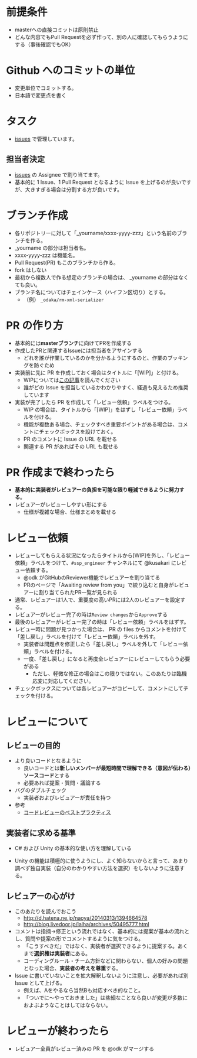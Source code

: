 # 前提条件

- masterへの直接コミットは原則禁止
- どんな内容でもPull Requestを必ず作って、別の人に確認してもらうようにする（事後確認でもOK）

# Github へのコミットの単位

- 変更単位でコミットする。
- 日本語で変更点を書く

# タスク

- [issues](https://git.denx.jp/SSP/SSP/issues) で管理しています。

## 担当者決定

- [issues](https://git.denx.jp/SSP/SSP/issues) の Assignee で割り当てます。
- 基本的に 1 Issue、1 Pull Request となるように Issue を上げるのが良いですが、大きすぎる場合は分割する方が良いです。

# ブランチ作成

- 各リポジトリーに対して「_yourname/xxxx-yyyy-zzz」という名前のブランチを作る。
 - _yourname の部分は担当者名。
 - xxxx-yyyy-zzz は機能名。
 - Pull Request(PR) もこのブランチから作る。
 - fork はしない
 - 最初から複数人で作る想定のブランチの場合は、 _yourname の部分はなくても良い。
- ブランチ名についてはチェインケース（ハイフン区切り）とする。
  - （例） `_odaka/rm-xml-serializer`

# PR の作り方
- 基本的には**masterブランチ**に向けてPRを作成する
- 作成したPRと関連するIssueには担当者をアサインする
  - どれを誰が作業しているのかを分かるようにするのと、作業のブッキングを防ぐため
- 実装前に先に PR を作成しておく場合はタイトルに「[WIP]」と付ける。
  - WIPについては[この記事](http://qiita.com/numa08/items/b676e38e3dbabfd39d18)を読んでください
  - 誰がどの Issue を担当しているかわかりやすく、経過も見えるため推奨しています
- 実装が完了したら PR を作成して「レビュー依頼」ラベルをつける。
  - WIP の場合は、タイトルから「[WIP]」をはずし「レビュー依頼」ラベルを付ける。
  - 機能が複数ある場合、チェックすべき重要ポイントがある場合は、コメントにチェックボックスを設けておく。
  - PR のコメントに Issue の URL を載せる
  - 関連する PR があればその URL も載せる

# PR 作成まで終わったら

- **基本的に実装者がレビュアーの負担を可能な限り軽減できるように努力する**。
- レビュアーがレビューしやすい形にする
  - 仕様が複雑な場合、仕様まとめを載せる

# レビュー依頼
- レビューしてもらえる状況になったらタイトルから[WIP]を外し、「レビュー依頼」ラベルをつけて、`#ssp_engineer` チャンネルにて @kusakari にレビュー依頼する。
  - @odk がGitHubのReviewer機能でレビュアーを割り当てる
  - PRのページで「Awaiting review from you」で絞り込むと自身がレビュアーに割り当てられたPR一覧が見られる
- 通常、レビュアーは1人で、重要度の高いPRには2人のレビュアーを設定する。
- レビュアーがレビュー完了の時は`Review changes`から`Approve`する
- 最後のレビュアーがレビュー完了の時は「レビュー依頼」ラベルをはずす。
- レビュー時に問題が見つかった場合は、 PR の files からコメントを付けて「差し戻し」ラベルを付けて「レビュー依頼」ラベルを外す。
  - 実装者は問題点を修正したら「差し戻し」ラベルを外して「レビュー依頼」ラベルを付ける。
  - 一度、「差し戻し」になると再度全レビュアーにレビューしてもらう必要がある
    - ただし、軽微な修正の場合はこの限りではない。このあたりは臨機応変に対応してください。
- チェックボックスについては各レビュアーがコピーして、コメントにしてチェックを付ける。

# レビューについて

## レビューの目的

- より良いコードとなるように
  - 良いコードとは**新しいメンバーが最短時間で理解できる（意図が伝わる）ソースコード**とする
  - 必要あれば提案・質問・議論する
- バグのダブルチェック
  - 実装者およびレビュアーが責任を持つ
- 参考
  - [コードレビューのベストプラクティス](http://postd.cc/code-review-best-practices/)

## 実装者に求める基準
- C# および Unity の基本的な使い方を理解している

- Unity の機能は積極的に使うようにし、よく知らないからと言って、あまり調べず独自実装（自分のわかりやすい方法を選択）をしないように注意する。

## レビュアーの心がけ
- このあたりを読んでおこう
  - http://d.hatena.ne.jp/naoya/20140313/1394664578
  - http://blog.livedoor.jp/lalha/archives/50495777.html
- コメントは指摘→修正という流れではなく、基本的には提案が基本の流れとし、質問や提案の形でコメントするように気をつける。
  - 「こうすべきだ」ではなく、実装者が選択できるように提案する。あくまで**選択権は実装者**にある。
  - コーディングルール・チーム方針などに関わらない、個人の好みの問題となった場合、**実装者の考えを尊重**する。
- Issue に書いていないことを拡大解釈しないように注意し、必要があれば別 Issue として上げる。
  - 例えば、Aをやるなら当然Bも対応すべき的なこと。
  - 「ついでに〜やっておきました」は些細なことなら良いが変更が多数におよぶようなことはしてはならない。

# レビューが終わったら

- レビュアー全員がレビュー済みの PR を @odk がマージする
